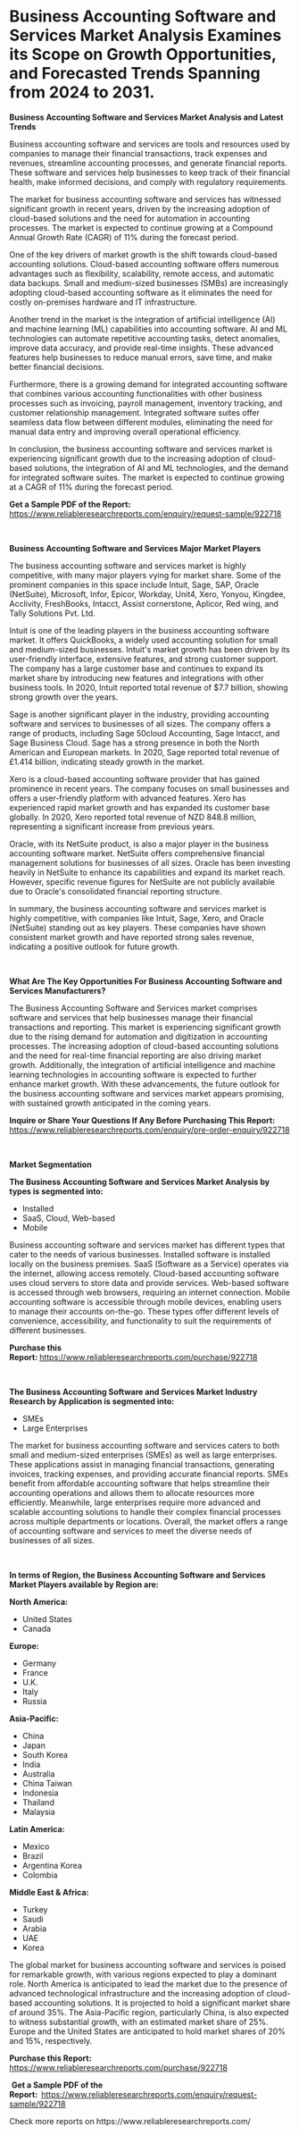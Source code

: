 <p><h1>Business Accounting Software and Services Market Analysis Examines its Scope on Growth Opportunities, and Forecasted Trends Spanning from 2024 to 2031.</h1></p><p><strong>Business Accounting Software and Services Market Analysis and Latest Trends</strong></p>
<p><p>Business accounting software and services are tools and resources used by companies to manage their financial transactions, track expenses and revenues, streamline accounting processes, and generate financial reports. These software and services help businesses to keep track of their financial health, make informed decisions, and comply with regulatory requirements.</p><p>The market for business accounting software and services has witnessed significant growth in recent years, driven by the increasing adoption of cloud-based solutions and the need for automation in accounting processes. The market is expected to continue growing at a Compound Annual Growth Rate (CAGR) of 11% during the forecast period.</p><p>One of the key drivers of market growth is the shift towards cloud-based accounting solutions. Cloud-based accounting software offers numerous advantages such as flexibility, scalability, remote access, and automatic data backups. Small and medium-sized businesses (SMBs) are increasingly adopting cloud-based accounting software as it eliminates the need for costly on-premises hardware and IT infrastructure.</p><p>Another trend in the market is the integration of artificial intelligence (AI) and machine learning (ML) capabilities into accounting software. AI and ML technologies can automate repetitive accounting tasks, detect anomalies, improve data accuracy, and provide real-time insights. These advanced features help businesses to reduce manual errors, save time, and make better financial decisions.</p><p>Furthermore, there is a growing demand for integrated accounting software that combines various accounting functionalities with other business processes such as invoicing, payroll management, inventory tracking, and customer relationship management. Integrated software suites offer seamless data flow between different modules, eliminating the need for manual data entry and improving overall operational efficiency.</p><p>In conclusion, the business accounting software and services market is experiencing significant growth due to the increasing adoption of cloud-based solutions, the integration of AI and ML technologies, and the demand for integrated software suites. The market is expected to continue growing at a CAGR of 11% during the forecast period.</p></p>
<p><strong>Get a Sample PDF of the Report:&nbsp;</strong> <a href="https://www.reliableresearchreports.com/enquiry/request-sample/922718">https://www.reliableresearchreports.com/enquiry/request-sample/922718</a></p>
<p>&nbsp;</p>
<p><strong>Business Accounting Software and Services Major Market Players</strong></p>
<p><p>The business accounting software and services market is highly competitive, with many major players vying for market share. Some of the prominent companies in this space include Intuit, Sage, SAP, Oracle (NetSuite), Microsoft, Infor, Epicor, Workday, Unit4, Xero, Yonyou, Kingdee, Acclivity, FreshBooks, Intacct, Assist cornerstone, Aplicor, Red wing, and Tally Solutions Pvt. Ltd.</p><p>Intuit is one of the leading players in the business accounting software market. It offers QuickBooks, a widely used accounting solution for small and medium-sized businesses. Intuit's market growth has been driven by its user-friendly interface, extensive features, and strong customer support. The company has a large customer base and continues to expand its market share by introducing new features and integrations with other business tools. In 2020, Intuit reported total revenue of $7.7 billion, showing strong growth over the years.</p><p>Sage is another significant player in the industry, providing accounting software and services to businesses of all sizes. The company offers a range of products, including Sage 50cloud Accounting, Sage Intacct, and Sage Business Cloud. Sage has a strong presence in both the North American and European markets. In 2020, Sage reported total revenue of £1.414 billion, indicating steady growth in the market.</p><p>Xero is a cloud-based accounting software provider that has gained prominence in recent years. The company focuses on small businesses and offers a user-friendly platform with advanced features. Xero has experienced rapid market growth and has expanded its customer base globally. In 2020, Xero reported total revenue of NZD 848.8 million, representing a significant increase from previous years.</p><p>Oracle, with its NetSuite product, is also a major player in the business accounting software market. NetSuite offers comprehensive financial management solutions for businesses of all sizes. Oracle has been investing heavily in NetSuite to enhance its capabilities and expand its market reach. However, specific revenue figures for NetSuite are not publicly available due to Oracle's consolidated financial reporting structure.</p><p>In summary, the business accounting software and services market is highly competitive, with companies like Intuit, Sage, Xero, and Oracle (NetSuite) standing out as key players. These companies have shown consistent market growth and have reported strong sales revenue, indicating a positive outlook for future growth.</p></p>
<p>&nbsp;</p>
<p><strong>What Are The Key Opportunities For Business Accounting Software and Services Manufacturers?</strong></p>
<p><p>The Business Accounting Software and Services market comprises software and services that help businesses manage their financial transactions and reporting. This market is experiencing significant growth due to the rising demand for automation and digitization in accounting processes. The increasing adoption of cloud-based accounting solutions and the need for real-time financial reporting are also driving market growth. Additionally, the integration of artificial intelligence and machine learning technologies in accounting software is expected to further enhance market growth. With these advancements, the future outlook for the business accounting software and services market appears promising, with sustained growth anticipated in the coming years.</p></p>
<p><strong>Inquire or Share Your Questions If Any Before Purchasing This Report:</strong> <a href="https://www.reliableresearchreports.com/enquiry/pre-order-enquiry/922718">https://www.reliableresearchreports.com/enquiry/pre-order-enquiry/922718</a></p>
<p>&nbsp;</p>
<p><strong>Market Segmentation</strong></p>
<p><strong>The Business Accounting Software and Services Market Analysis by types is segmented into:</strong></p>
<p><ul><li>Installed</li><li>SaaS, Cloud, Web-based</li><li>Mobile</li></ul></p>
<p><p>Business accounting software and services market has different types that cater to the needs of various businesses. Installed software is installed locally on the business premises. SaaS (Software as a Service) operates via the internet, allowing access remotely. Cloud-based accounting software uses cloud servers to store data and provide services. Web-based software is accessed through web browsers, requiring an internet connection. Mobile accounting software is accessible through mobile devices, enabling users to manage their accounts on-the-go. These types offer different levels of convenience, accessibility, and functionality to suit the requirements of different businesses.</p></p>
<p><strong>Purchase this Report:&nbsp;</strong><a href="https://www.reliableresearchreports.com/purchase/922718">https://www.reliableresearchreports.com/purchase/922718</a></p>
<p>&nbsp;</p>
<p><strong>The Business Accounting Software and Services Market Industry Research by Application is segmented into:</strong></p>
<p><ul><li>SMEs</li><li>Large Enterprises</li></ul></p>
<p><p>The market for business accounting software and services caters to both small and medium-sized enterprises (SMEs) as well as large enterprises. These applications assist in managing financial transactions, generating invoices, tracking expenses, and providing accurate financial reports. SMEs benefit from affordable accounting software that helps streamline their accounting operations and allows them to allocate resources more efficiently. Meanwhile, large enterprises require more advanced and scalable accounting solutions to handle their complex financial processes across multiple departments or locations. Overall, the market offers a range of accounting software and services to meet the diverse needs of businesses of all sizes.</p></p>
<p>&nbsp;</p>
<p><strong>In terms of Region, the Business Accounting Software and Services Market Players available by Region are:</strong></p>
<p>
    <p> <strong> North America: </strong>
        <ul>
            <li>United States</li>
            <li>Canada</li>
        </ul>
        </p> 
    <p> <strong> Europe: </strong>
        <ul>
            <li>Germany</li>
            <li>France</li>
            <li>U.K.</li>
            <li>Italy</li>
            <li>Russia</li>
        </ul>
        </p> 
    <p> <strong> Asia-Pacific: </strong>
        <ul>
            <li>China</li>
            <li>Japan</li>
            <li>South Korea</li>
            <li>India</li>
            <li>Australia</li>
            <li>China Taiwan</li>
            <li>Indonesia</li>
            <li>Thailand</li>
            <li>Malaysia</li>
        </ul>
        </p> 
    <p> <strong> Latin America: </strong>
        <ul>
            <li>Mexico</li>
            <li>Brazil</li>
            <li>Argentina Korea</li>
            <li>Colombia</li>
        </ul>
        </p> 
    <p> <strong> Middle East & Africa: </strong>
        <ul>
            <li>Turkey</li>
            <li>Saudi</li>
            <li>Arabia</li>
            <li>UAE</li>
            <li>Korea</li>
        </ul>
    </p>
    </p>
<p><p>The global market for business accounting software and services is poised for remarkable growth, with various regions expected to play a dominant role. North America is anticipated to lead the market due to the presence of advanced technological infrastructure and the increasing adoption of cloud-based accounting solutions. It is projected to hold a significant market share of around 35%. The Asia-Pacific region, particularly China, is also expected to witness substantial growth, with an estimated market share of 25%. Europe and the United States are anticipated to hold market shares of 20% and 15%, respectively.</p></p>
<p><strong>Purchase this Report: </strong><a href="https://www.reliableresearchreports.com/purchase/922718">https://www.reliableresearchreports.com/purchase/922718</a></p>
<p>&nbsp;<strong>Get a Sample PDF of the Report:&nbsp;&nbsp;</strong><a href="https://www.reliableresearchreports.com/enquiry/request-sample/922718">https://www.reliableresearchreports.com/enquiry/request-sample/922718</a></p>
<p><strong></strong></p>
<p>Check more reports on https://www.reliableresearchreports.com/</p>
